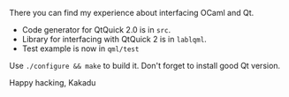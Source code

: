 There you can find my experience about interfacing OCaml and Qt.

* Code generator for QtQuick 2.0 is in `src`.
* Library for interfacing with QtQuick 2 is in `lablqml`.
* Test example is now in `qml/test`

Use `./configure && make` to build it. Don't forget to install good Qt version.

Happy hacking,
Kakadu


